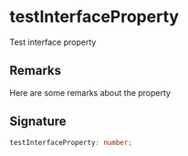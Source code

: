 
# testInterfaceProperty

Test interface property

## Remarks

Here are some remarks about the property

## Signature

```typescript
testInterfaceProperty: number;
```
